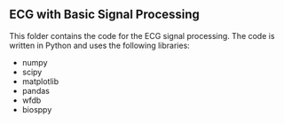 ## ECG with Basic Signal Processing

This folder contains the code for the ECG signal processing. The code is written in Python and uses the following libraries:
- numpy
- scipy
- matplotlib
- pandas
- wfdb
- biosppy
  